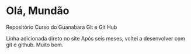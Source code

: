 # Olá, Mundão
 Repositório Curso do Guanabara Git e Git Hub


Linha adicionada direto no site
Após seis meses, voltei a desenvolver com git e github. Muito bom.